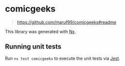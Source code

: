 # comicgeeks

> https://github.com/maruf99/comicgeeks#readme

This library was generated with [Nx](https://nx.dev).

## Running unit tests

Run `nx test comicgeeks` to execute the unit tests via [Jest](https://jestjs.io).
